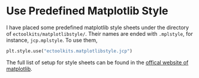 # Use Predefined Matplotlib Style

I have placed some predefined matplotlib style sheets under the directory of `ectoolkits/matplotlibstyle/`.
Their names are ended with `.mplstyle`, for instance, `jcp.mplstyle`. To use them, 

```python
plt.style.use("ectoolkits.matplotlibstyle.jcp")
```
The full list of setup for style sheets can be found in the [offical website of matplotlib](https://matplotlib.org/stable/tutorials/introductory/customizing.html#the-matplotlibrc-file).

